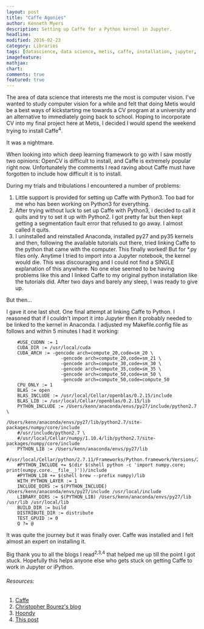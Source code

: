 ```yaml
---
layout: post
title: "Caffe Agonies"
author: Kenneth Myers
description: Setting up Caffe for a Python kernel in Jupyter.
headline:
modified: 2016-02-23
category: Libraries
tags: [datascience, data science, metis, caffe, installation, jupyter, ipython, kernel, python]
imagefeature:
mathjax:
chart:
comments: true
featured: true
---
```



The area of data science that interests me the most is computer vision. I've wanted to study computer vision for a while and felt that doing Metis would be a best ways of kickstarting me towards a CV program at a university and an alternative to immediately going back to school. Hoping to incorporate CV into my final project here at Metis, I decided I would spend the weekend trying to install Caffe<sup>4</sup>.

It was a nightmare.

When looking into which deep learning framework to go with I saw mostly two opinions: OpenCV is difficult to install, and Caffe is extremely popular right now. Unfortunately the comments I read raving about Caffe must have forgotten to include how difficult it is to install.

During my trials and tribulations I encountered a number of problems:
 1. Little support is provided for setting up Caffe with Python3. Too bad for me who has been working on Python3 for everything.
 2. After trying without luck to set up Caffe with Python3, i decided to call it quits and try to set it up with Python2. I got pretty far but then kept getting a segmentation fault error that refused to go away. I almost called it quits.
 3. I uninstalled and reinstalled Anaconda, installed py27 and py35 kernels and then, following the available tutorials out there, tried linking Caffe to the python that came with the computer. This finally worked! But for \*.py files only. Anytime I tried to import into a Jupyter notebook, the kernel would die. This was discouraging and I could not find a SINGLE explanation of this anywhere. No one else seemed to be having problems like this and I linked Caffe to my original python installation like the tutorials did. After two days and barely any sleep, I was ready to give up.

But then...

I gave it one last shot. One final attempt at linking Caffe to Python. I reasoned that if I couldn't import it into Jupyter then it probably needed to be linked to the kernel in Anaconda. I adjusted my Makefile.config file as follows and within 5 minutes I had it working:

        #USE_CUDNN := 1
        CUDA_DIR := /usr/local/cuda
        CUDA_ARCH := -gencode arch=compute_20,code=sm_20 \
                        -gencode arch=compute_20,code=sm_21 \
                        -gencode arch=compute_30,code=sm_30 \
                        -gencode arch=compute_35,code=sm_35 \
                        -gencode arch=compute_50,code=sm_50 \
                        -gencode arch=compute_50,code=compute_50
        CPU_ONLY := 1
        BLAS := open
        BLAS_INCLUDE := /usr/local/Cellar/openblas/0.2.15/include
        BLAS_LIB := /usr/local/Cellar/openblas/0.2.15/lib
        PYTHON_INCLUDE := /Users/kenn/anaconda/envs/py27/include/python2.7 \
                            /Users/kenn/anaconda/envs/py27/lib/python2.7/site-packages/numpy/core/include
        #/usr/include/python2.7 \
        #/usr/local/Cellar/numpy/1.10.4/lib/python2.7/site-packages/numpy/core/include
        PYTHON_LIB := /Users/kenn/anaconda/envs/py27/lib
        #/usr/local/Cellar/python/2.7.11/Frameworks/Python.framework/Versions/2.7/lib
        #PYTHON_INCLUDE += $(dir $(shell python -c 'import numpy.core; print(numpy.core.__file__)'))/include
        #PYTHON_LIB += $(shell brew --prefix numpy)/lib
        WITH_PYTHON_LAYER := 1
        INCLUDE_DIRS := $(PYTHON_INCLUDE) /Users/kenn/anaconda/envs/py27/include /usr/local/include
        LIBRARY_DIRS := $(PYTHON_LIB) /Users/kenn/anaconda/envs/py27/lib /usr/lib /usr/local/lib
        BUILD_DIR := build
        DISTRIBUTE_DIR := distribute
        TEST_GPUID := 0
        Q ?= @

It was quite the journey but it was finally over. Caffe was installed and I felt almost an expert on installing it.

Big thank you to all the blogs I read<sup>2,3,4</sup> that helped me up till the point I got stuck. Hopefully this helps anyone else who gets stuck on getting Caffe to work in Jupyter or iPython.


###### Resources:
 1. [Caffe](http://caffe.berkeleyvision.org/)
 2. [Christopher Bourez's blog](http://christopher5106.github.io/big/data/2015/07/16/deep-learning-install-caffe-cudnn-cuda-for-digits-python-on-mac-osx.html)
 3. [Hoondy](http://hoondy.com/2015/04/03/how-to-install-caffe-on-mac-os-x-10-10-for-dummies-like-me/)
 4. [This post](https://github.com/rainyear/lolita/issues/10)
